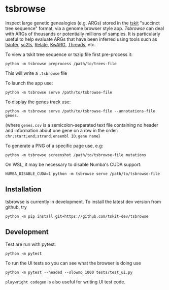# tsbrowse
Inspect large genetic genealogies (e.g. ARGs) stored in the [tskit](https://tskit.dev) "succinct tree sequence" format,
via a genome browser style app. _Tsbrowse_ can deal with ARGs of thousands or potentially millions of samples.
It is particularly useful to help evaluate ARGs that have been inferred using tools such as
[tsinfer](https://github.com/tskit-dev/tsinfer),
[sc2ts](https://github.com/tskit-dev/sc2ts),
[Relate](https://github.com/MyersGroup/relate),
[KwARG](https://github.com/a-ignatieva/kwarg),
[Threads](https://pypi.org/project/threads-arg/), etc.

To view a tskit tree sequence or tszip file first pre-process it:

`python -m tsbrowse preprocess /path/to/trees-file`

This will write a `.tsbrowse` file

To launch the app use:

`python -m tsbrowse serve /path/to/tsbrowse-file`

To display the genes track use:

`python -m tsbrowse serve /path/to/tsbrowse-file --annotations-file genes.`

(where `genes.csv` is a semicolon-separated text file containing no header and information about one gene on a row in the order: `chr;start;end;strand;ensembl ID;gene name`)

To generate a PNG of a specific page use, e.g:

`python -m tsbrowse screenshot /path/to/tsbrowse-file mutations`

On WSL, it may be necessary to disable Numba's CUDA support:

`NUMBA_DISABLE_CUDA=1 python -m tsbrowse serve /path/to/tsbrowse-file`

## Installation

tsbrowse is currently in development. To install the latest dev version from github, try

```
python -m pip install git+https://github.com/tskit-dev/tsbrowse
```

## Development

Test are run with pytest:

`python -m pytest`

To run the UI tests so you can see what the browser is doing use

`python -m pytest --headed --slowmo 1000 tests/test_ui.py`

`playwright codegen` is also useful for writing UI test code.
